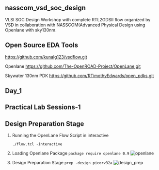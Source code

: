 ## nasscom_vsd_soc_design
VLSI SOC Design Workshop with complete RTL2GDSII flow organized by VSD in collaboration with NASSCOM(Advanced Physical Design using Openlane with sky130nm. 

## Open Source EDA Tools
https://github.com/kunalg123/vsdflow.git

Openlane
https://github.com/The-OpenROAD-Project/OpenLane.git

Skywater 130nm PDK
https://github.com/RTimothyEdwards/open_pdks.git

## Day_1
## Practical Lab Sessions-1
## Design Preparation Stage
1. Running the OpenLane Flow Script in interactive
   
   `./flow.tcl -interactive`

2. Loading Openlane Package
   `package require openlane 0.9`
   ![openlane](https://github.com/user-attachments/assets/276bf6cc-0d22-48da-9ff5-98a2b9110e6b)
   
4. Design Preparation Stage
   `prep -design picorv32a`
   ![design_prep](https://github.com/user-attachments/assets/44218e20-525c-4b13-97ff-c954a171e62b)

     

